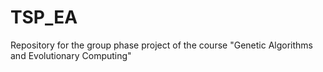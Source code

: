 # TSP_EA

Repository for the group phase project of the course "Genetic Algorithms and Evolutionary Computing"
